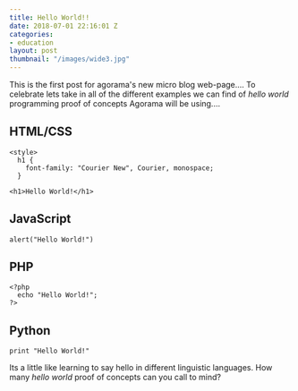 ```yaml
---
title: Hello World!!
date: 2018-07-01 22:16:01 Z
categories:
- education
layout: post
thumbnail: "/images/wide3.jpg"
---
```


This is the first post for agorama's new micro blog web-page.... To celebrate lets take in all of the different examples we can find of *hello world* programming proof of concepts Agorama will be using....
<!--more-->

## HTML/CSS

```
<style>
  h1 {
    font-family: "Courier New", Courier, monospace;
  }

<h1>Hello World!</h1>
```


## JavaScript

```
alert("Hello World!")
```

## PHP

```
<?php
  echo "Hello World!";
?>
```

## Python

```
print "Hello World!"
```

Its a little like learning to say hello in different linguistic languages. How many *hello world* proof of concepts can you call to mind?
